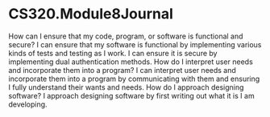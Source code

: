 # CS320.Module8Journal

How can I ensure that my code, program, or software is functional and secure? I can ensure that my software is functional by implementing various kinds of tests and testing as I work. I can ensure it is secure by implementing dual authentication methods. 
How do I interpret user needs and incorporate them into a program? I can interpret user needs and incorporate them into a program by communicating with them and ensuring I fully understand their wants and needs. 
How do I approach designing software? I approach designing software by first writing out what it is I am developing. 
